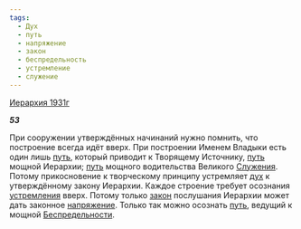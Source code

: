 ```yaml
---
tags:
  - Дух
  - путь
  - напряжение
  - закон
  - беспредельность
  - устремление
  - служение
---
```

[Иерархия 1931г](https://127.0.0.1:4002/agni/1931)

___53___

При сооружении утверждённых начинаний нужно помнить, что построение всегда идёт вверх. При построении Именем Владыки есть один лишь [путь](../../../tags/#путь), который приводит к Творящему Источнику, [путь](../../../tags/#путь) мощной Иерархии; [путь](../../../tags/#путь) мощного водительства Великого [Служения](../../../tags/#служение). Потому прикосновение к творческому принципу устремляет [дух](../../../tags/#Дух) к утверждённому закону Иерархии. Каждое строение требует осознания [устремления](../../../tags/#устремление) вверх. Потому только [закон](../../../tags/#закон) послушания Иерархии может дать законное [напряжение](../../../tags/#напряжение). Только так можно осознать [путь](../../../tags/#путь), ведущий к мощной [Беспредельности](../../../tags/#беспредельность).   

